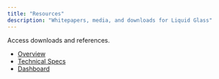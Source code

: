 ```yaml
---
title: "Resources"
description: "Whitepapers, media, and downloads for Liquid Glass"
---
```


Access downloads and references.

- [Overview](/overview/)
- [Technical Specs](/specs/)
- [Dashboard](/dashboard/)


